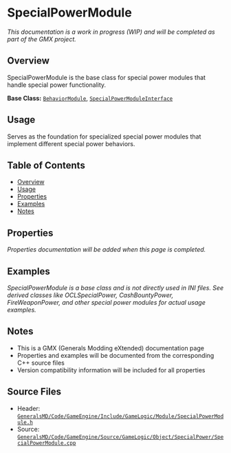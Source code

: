 # SpecialPowerModule

*This documentation is a work in progress (WIP) and will be completed as part of the GMX project.*

## Overview

SpecialPowerModule is the base class for special power modules that handle special power functionality.

**Base Class:** [`BehaviorModule`](../../GeneralsMD/Code/GameEngine/Include/GameLogic/Module/BehaviorModule.h), [`SpecialPowerModuleInterface`](../../GeneralsMD/Code/GameEngine/Include/GameLogic/Module/SpecialPowerModule.h)

## Usage

Serves as the foundation for specialized special power modules that implement different special power behaviors.

## Table of Contents

- [Overview](#overview)
- [Usage](#usage)
- [Properties](#properties)
- [Examples](#examples)
- [Notes](#notes)

## Properties

*Properties documentation will be added when this page is completed.*

## Examples

*SpecialPowerModule is a base class and is not directly used in INI files. See derived classes like OCLSpecialPower, CashBountyPower, FireWeaponPower, and other special power modules for actual usage examples.*

## Notes

- This is a GMX (Generals Modding eXtended) documentation page
- Properties and examples will be documented from the corresponding C++ source files
- Version compatibility information will be included for all properties

## Source Files

- Header: [`GeneralsMD/Code/GameEngine/Include/GameLogic/Module/SpecialPowerModule.h`](../../GeneralsMD/Code/GameEngine/Include/GameLogic/Module/SpecialPowerModule.h)
- Source: [`GeneralsMD/Code/GameEngine/Source/GameLogic/Object/SpecialPower/SpecialPowerModule.cpp`](../../GeneralsMD/Code/GameEngine/Source/GameLogic/Object/SpecialPower/SpecialPowerModule.cpp)
